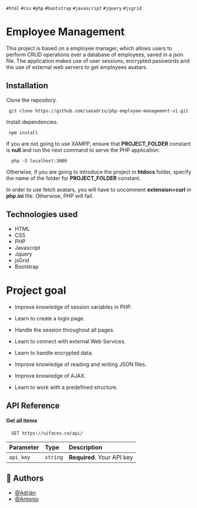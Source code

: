 `#html` `#css` `#php` `#bootstrap` `#javascript` `#jquery` `#jsgrid`

# Employee Management

This project is based on a employee manager, which allows users to perform CRUD operations over a database of employees, saved in a json file. The application makes use of user sessions, encrypted passwords and the use of external web servers to get employees avatars.

## Installation

Clone the repository.

```
 git clone https://github.com/sanadriu/php-employee-management-v1.git
```

Install dependencies.

```
 npm install
```

If you are not going to use XAMPP, ensure that **PROJECT_FOLDER** constant is **null** and run the next command to serve the PHP application:

```
  php -S localhost:3000
```

Otherwise, if you are going to introduce the project in **htdocs** folder, specify the name of the folder for **PROJECT_FOLDER** constant.

In order to use fetch avatars, you will have to uncomment **extension=curl** in **php.ini** file. Otherwise, PHP will fail.

## Technologies used

- HTML
- CSS
- PHP
- Javascript
- Jquery
- jsGrid
- Bootstrap

# Project goal

- Improve knowledge of session variables in PHP.

- Learn to create a login page.

- Handle the session throughout all pages.

- Learn to connect with external Web Services.

- Learn to handle encrypted data.

- Improve knowledge of reading and writing JSON files.

- Improve knowledge of AJAX.

- Learn to work with a predefined structure.

## API Reference

#### Get all items

```http
  GET https://uifaces.co/api/
```

| Parameter | Type     | Description                |
| :-------- | :------- | :------------------------- |
| `api_key` | `string` | **Required**. Your API key |

## 🔗 Authors

- [@Adrián](https://github.com/sanadriu)
- [@Antonio](https://github.com/AntonioCopete)
